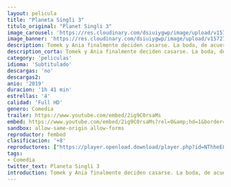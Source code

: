 ```yaml
---
layout: pelicula
title: "Planeta Singli 3"
titulo_original: "Planet Singli 3"
image_carousel: 'https://res.cloudinary.com/dsiuiygwp/image/upload/v1572750635/planeta-min_xeopsm.jpg'
image_banner: 'https://res.cloudinary.com/dsiuiygwp/image/upload/v1572750631/PlanetaSingli3_Still2-min_egsmnj.jpg'
description: Tomek y Ania finalmente deciden casarse. La boda, de acuerdo con los deseos de Ania, quiere tener lugar en los miembros de la familia de Tomek con quienes no tuvo contacto durante años. Resulta que sus hermanos y su madre son como la familia italiana. La madre de Ania no deja una buena impresión en la madre de Tomek cuando aparece en la boda con una pareja mucho más joven. La inesperada llegada del padre de Tomek, a quien no ha visto en años, es la caída que hace que el cubo se desborde.
description_corta: Tomek y Ania finalmente deciden casarse. La boda, de acuerdo con los deseos de Ania, quiere tener lugar en los miembros de la familia de Tomek con quienes no tuvo contacto durante años. Resulta que sus hermanos y su madre son como la familia italiana. La madre de...
category: 'peliculas'
idioma: 'Subtitulado'
descargas: 'no'
descargas2:
anio: '2019'
duracion: '1h 41 min'
estrellas: '4'
calidad: 'Full HD'
genero: Comedia
trailer: https://www.youtube.com/embed/2ig9C0rsaMs
embed: https://www.youtube.com/embed/2ig9C0rsaMs?rel=0&amp;hd=1&border=0&wmode=opaque&enablejsapi=1&modestbranding=1&controls=1&showinfo=1
sandbox: allow-same-origin allow-forms
reproductor: fembed
clasificacion: '+8'
reproductores: ["https://player.openload.download/player.php?id=NThheE8vVlFPWUVQaGo2Y0JxclF0dmI5cmh0VDRCWUM1RndTMGIyamZGekM3NURkWjd2MkczSUNsMUFGTlY4VGZrWmY4N0V0MnFTTVFLTXFISFBXdlE9PQ","https://tutumeme.net/embed/player.php?u=bXQ3ajJOaW1wcFRGcEs2VW5XRGExTlRPMytmUnc3bHVwcWhoenVIUjI5SHF5TlNwc0taaG1jN2gwZHZSNTlIRHVhV2tZWitkNUtDVDNOL1ZvYW1rYjJObG9LT2Q","https://api.cuevana3.io/stream/index.php?file=ek5lbm9xYWNrS0xYMTZLa2xNbkdvY3ZTb3BtZng4TGp6ZFpobGFMUGtOVFYySmlocU5XTzJkRE1tcHFuajVPb2w1eGphMkhEMGVQWDA2S21ZY1hRNEpQWHAycGtrNWFtbHBPU2hZaWtzZEtvdVhlRWZMS1A0TlNY","https://api.cuevana3.io/rr/gd.php?h=ek5lbm9xYWNrS0xJMVp5b21KREk0dFBLbjVkaHhkRGdrOG1jbnBpUnhhS1YxR2FybFpTM3lkTFBabVNqbHBuZ3I1YWZxNExHeWJ1c3NwNmttTXJhNGMyU3FadVkyUT09","https://api.cuevana3.io/stream/index.php?file=ek5lbm9xYWNrS0xJMVp5b21KREk0dFBLbjVkaHhkRGdrOG1jbnBpUnhhS1YxR2FybFpTM3lkTFBabVNqbHBuZ3I1YWZxNExHeWJ1c3NwNmttTXJhNGMyU3FadVkyYURhMDlLYW5walN5ZUxZMHFadnJNZlU"]
tags:
- Comedia
twitter_text: Planeta Singli 3
introduction: Tomek y Ania finalmente deciden casarse. La boda, de acuerdo con los deseos de Ania, quiere tener lugar en los miembros de la familia de Tomek con quienes no tuvo contacto durante años. Resulta que sus hermanos y su madre son como la familia italiana. La madre de
---
```













